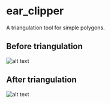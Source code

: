 # ear_clipper

A triangulation tool for simple polygons.


## Before triangulation

![alt text](https://i.imgur.com/eWa8Kiw.png "pre-clipped")

## After triangulation

![alt text](https://i.imgur.com/miqmOCO.png "post-clipped")

